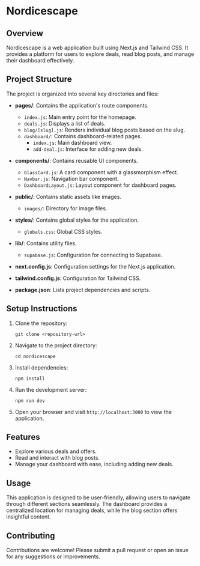 # Nordicescape

## Overview
Nordicescape is a web application built using Next.js and Tailwind CSS. It provides a platform for users to explore deals, read blog posts, and manage their dashboard effectively.

## Project Structure
The project is organized into several key directories and files:

- **pages/**: Contains the application's route components.
  - `index.js`: Main entry point for the homepage.
  - `deals.js`: Displays a list of deals.
  - `blog/[slug].js`: Renders individual blog posts based on the slug.
  - `dashboard/`: Contains dashboard-related pages.
    - `index.js`: Main dashboard view.
    - `add-deal.js`: Interface for adding new deals.

- **components/**: Contains reusable UI components.
  - `GlassCard.js`: A card component with a glassmorphism effect.
  - `Navbar.js`: Navigation bar component.
  - `DashboardLayout.js`: Layout component for dashboard pages.

- **public/**: Contains static assets like images.
  - `images/`: Directory for image files.

- **styles/**: Contains global styles for the application.
  - `globals.css`: Global CSS styles.

- **lib/**: Contains utility files.
  - `supabase.js`: Configuration for connecting to Supabase.

- **next.config.js**: Configuration settings for the Next.js application.

- **tailwind.config.js**: Configuration for Tailwind CSS.

- **package.json**: Lists project dependencies and scripts.

## Setup Instructions
1. Clone the repository:
   ```
   git clone <repository-url>
   ```
2. Navigate to the project directory:
   ```
   cd nordicescape
   ```
3. Install dependencies:
   ```
   npm install
   ```
4. Run the development server:
   ```
   npm run dev
   ```
5. Open your browser and visit `http://localhost:3000` to view the application.

## Features
- Explore various deals and offers.
- Read and interact with blog posts.
- Manage your dashboard with ease, including adding new deals.

## Usage
This application is designed to be user-friendly, allowing users to navigate through different sections seamlessly. The dashboard provides a centralized location for managing deals, while the blog section offers insightful content.

## Contributing
Contributions are welcome! Please submit a pull request or open an issue for any suggestions or improvements.
